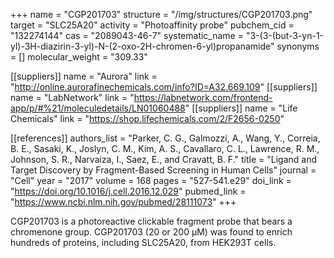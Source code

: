 +++
name = "CGP201703"
structure = "/img/structures/CGP201703.png"
target = "SLC25A20"
activity = "Photoaffinity probe"
pubchem_cid = "132274144"
cas = "2089043-46-7"
systematic_name = "3-(3-(but-3-yn-1-yl)-3H-diazirin-3-yl)-N-(2-oxo-2H-chromen-6-yl)propanamide"
synonyms = []
molecular_weight = "309.33"

[[suppliers]]
name = "Aurora"
link = "http://online.aurorafinechemicals.com/info?ID=A32.669.109"
[[suppliers]]
name = "LabNetwork"
link = "https://labnetwork.com/frontend-app/p/#%21/moleculedetails/LN01060488"
[[suppliers]]
name = "Life Chemicals"
link = "https://shop.lifechemicals.com/2/F2656-0250"

[[references]]
authors_list = "Parker, C. G., Galmozzi, A., Wang, Y., Correia, B. E., Sasaki, K., Joslyn, C. M., Kim, A. S., Cavallaro, C. L., Lawrence, R. M., Johnson, S. R., Narvaiza, I., Saez, E., and Cravatt, B. F."
title = "Ligand and Target Discovery by Fragment-Based Screening in Human Cells"
journal = "Cell"
year = "2017"
volume = 168
pages = "527-541.e29"
doi_link = "https://doi.org/10.1016/j.cell.2016.12.029"
pubmed_link = "https://www.ncbi.nlm.nih.gov/pubmed/28111073"
+++

CGP201703 is a photoreactive clickable fragment probe that bears a chromenone group. CGP201703 (20 or 200 µM) was found to enrich hundreds of proteins, including SLC25A20, from HEK293T cells.